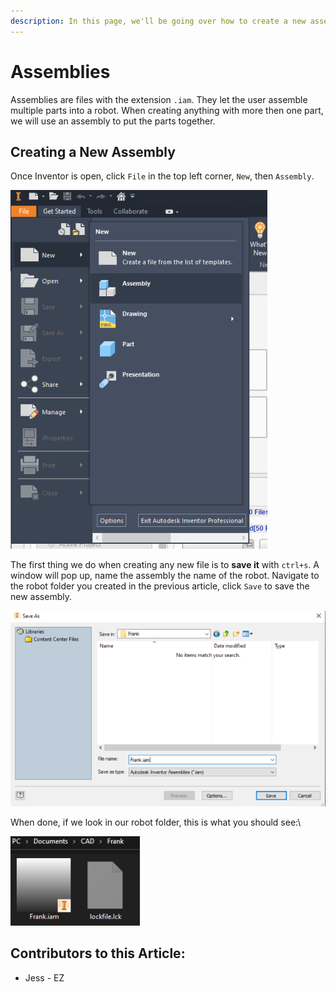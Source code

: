 ```yaml
---
description: In this page, we'll be going over how to create a new assembly.
---
```


# Assemblies

Assemblies are files with the extension `.iam`. They let the user assemble multiple parts into a robot.  When creating anything with more then one part, we will use an assembly to put the parts together.

## Creating a New Assembly

Once Inventor is open, click `File` in the top left corner, `New`, then `Assembly`.

![Inventor's File Menu](../../../.gitbook/assets/1.png)

The first thing we do when creating any new file is to **save it** with `ctrl+s`. A window will pop up, name the assembly the name of the robot. Navigate to the robot folder you created in the previous article, click `Save` to save the new assembly.

![Save Pop-Up Window](<../../../.gitbook/assets/2 (1).png>)

When done, if we look in our robot folder, this is what you should see:\


![Completed New Assembly](../../../.gitbook/assets/3.png)



## Contributors to this Article:

* Jess - EZ

